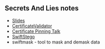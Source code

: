 Secrets And Lies notes
----------------------

* [Slides](secrets.key)
* [CertificateValidator](https://github.com/rnapier/CertificateValidator)
* [Certificate Pinning Talk](https://talk.objc.io/episodes/S01E57-certificate-pinning)
* [SwiftStego](https://github.com/rnapier/SwiftStego)
* swiftmask - tool to mask and demask data